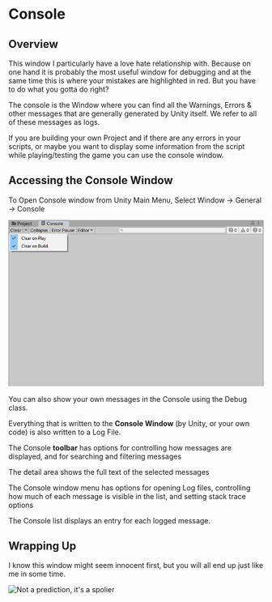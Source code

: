 #  Console

##  Overview
This window I particularly have a love hate relationship with. Because on one hand it is probably the most useful window for debugging and at the same time this is where your mistakes are highlighted in red. But you have to do what you gotta do right?

The console is the Window where you can find all the Warnings, Errors & other messages that are generally generated by Unity itself. We refer to all of these messages as logs.

If you are building your own Project and if there are any errors in your scripts, or maybe you want to display some information from the script while playing/testing the game you can use the console window.

## Accessing the Console Window

To Open Console window from Unity Main Menu, Select Window → General → Console
    
![Console](./Images/Console.png)
    
You can also show your own messages in the Console using the Debug class.

Everything that is written to the **Console Window** (by Unity, or your own code) is also written to a Log File.

The Console **toolbar** has options for controlling how messages are displayed, and for searching and filtering messages

The detail area shows the full text of the selected messages

The Console window menu has options for opening Log files, controlling how much of each message is visible in the list, and setting stack trace options

The Console list displays an entry for each logged message.

## Wrapping Up

I know this window might seem innocent first, but you will all end up just like me in some time.

![Not a prediction, it's a spolier](https://c.tenor.com/iOCVF2yELdkAAAAC/thanos-meme.gif)
